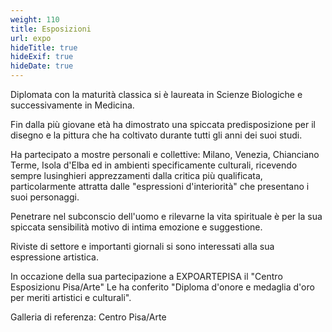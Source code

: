 ```yaml
---
weight: 110
title: Esposizioni
url: expo
hideTitle: true
hideExif: true
hideDate: true
---
```


Diplomata con la maturità classica si è laureata in Scienze Biologiche e successivamente in Medicina.

Fin dalla più giovane età ha dimostrato una spiccata predisposizione per il disegno e la pittura che ha coltivato durante tutti gli anni dei suoi studi.

Ha partecipato a mostre personali e collettive: Milano, Venezia, Chianciano Terme, Isola d'Elba ed in ambienti specificamente culturali, ricevendo sempre lusinghieri apprezzamenti dalla critica più qualificata, particolarmente attratta dalle "espressioni d'interiorità" che presentano i suoi personaggi.

Penetrare nel subconscio dell'uomo e rilevarne la vita spirituale è per la sua spiccata sensibilità motivo di intima emozione e suggestione.

Riviste di settore e importanti giornali si sono interessati alla sua espressione artistica.

In occazione della sua partecipazione a EXPOARTEPISA il "Centro Esposizionu Pisa/Arte" Le ha conferito "Diploma d'onore e medaglia d'oro per meriti artistici e culturali".

Galleria di referenza:
Centro Pisa/Arte

